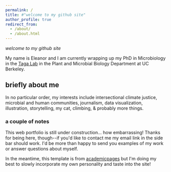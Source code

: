 ```yaml
---
permalink: /
title: #"welcome to my github site"
author_profile: true
redirect_from: 
  - /about/
  - /about.html
---
```

*welcome to my github site*

My name is Eleanor and I am currently wrapping up my PhD in Microbiology in the [Taga Lab](https://tagalab.berkeley.edu/) in the Plant and Microbial Biology Department at UC Berkeley.

## briefly about me
In no particular order, my interests include intersectional climate justice, microbial and human communities, journalism, data visualization, illustration, storytelling, my cat, climbing, & probably more things.

### a couple of notes

This web portfolio is still under construction... how embarrassing! Thanks for being here, though--if you'd like to contact me my email link in the side bar should work. I'd be more than happy to send you examples of my work or answer questions about myself.

In the meantime, this template is from [academicpages](https://academicpages.github.io/) but I'm doing my best to slowly incorporate my own personality and taste into the site!
